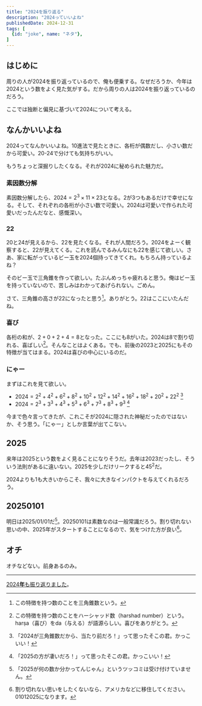 ```yaml
---
title: "2024を振り返る"
description: "2024っていいよね"
publishedDate: 2024-12-31
tags: [
  {id: "joke", name: "ネタ"},
]
---
```


## はじめに

周りの人が$2024$を振り返っているので、俺も便乗する。なぜだろうか、今年は$2024$という数をよく見た気がする。だから周りの人は$2024$を振り返っているのだろう。

ここでは独断と偏見に基づいて$2024$について考える。

## なんかいいよね

$2024$ってなんかいいよね。$10$進法で見たときに、各桁が偶数だし、小さい数だから可愛い。$20$-$24$で分けても気持ちがいい。

もうちょっと深掘りしたくなる。それが$2024$に秘められた魅力だ。

### 素因数分解

素因数分解したら、$2024 = 2^3 \times 11 \times 23$となる。$2$が$3$つもあるだけで幸せになる。そして、それぞれの各桁が小さい数で可愛い。$2024$は可愛いで作られた可愛いだったんだなと、感慨深い。

### $22$

$20$と$24$が見えるから、$22$を見たくなる。それが人間だろう。$2024$をよーく観察すると、$22$が見えてくる。これを読んでるみんなにも$22$を感じて欲しい。さあ、家に転がっているビー玉を$2024$個持ってきてくれ。もちろん持っているよね？

そのビー玉で三角錐を作って欲しい。たぶんめっちゃ疲れると思う。俺はビー玉を持っていないので、苦しみはわかってあげられない。ごめん。

さて、三角錐の高さが$22$になったと思う[^triangular-pyramidal]。ありがとう。$22$はここにいたんだね。

[^triangular-pyramidal]: この特徴を持つ数のことを三角錐数という。

### 喜び

各桁の和が、$2 + 0 + 2 + 4 = 8$となった。ここにも$8$がいた。$2024$は$8$で割り切れる、喜ばしい[^harshad]。そんなことはよくある。でも、前後の$2023$と$2025$にもその特徴が当てはまる。$2024$は喜びの中心にいるのだ。

[^harshad]: この特徴を持つ数のことをハーシャッド数（harshad number）という。harṣa（喜び）をda（与える）が語源らしい。喜びをありがとう。

### にゃー

まずはこれを見て欲しい。

- $2024 = 2^2 + 4^2 + 6^2 + 8^2 + 10^2 + 12^2 + 14^2 + 16^2 + 18^2 + 20^2 + 22^2$ [^triangular-pyramidal-2]
- $2024 = 2^3 + 3^3 + 4^3 + 5^3 + 6^3 + 7^3 + 8^3 + 9^3$ [^2025-cubes]

今まで色々言ってきたが、これこそが$2024$に隠された神秘だったのではないか、そう思う。「にゃー」としか言葉が出てこない。

[^triangular-pyramidal-2]: 「$2024$が三角錐数だから、当たり前だろ！」って思ったそこの君。かっこいい！
[^2025-cubes]: 「$2025$の方が凄いだろ！」って思ったそこの君。かっこいい！

## $2025$

来年は$2025$という数をよく見ることになりそうだ。去年は$2023$だったし、そういう法則があるに違いない。$2025$を少しだけリークすると$45^2$だ。

$2024$よりも$1$も大きいからこそ、我々に大きなインパクトを与えてくれるだろう。

## $20250101$

明日は2025/01/01だ[^2025]。$20250101$は素数なのは一般常識だろう。割り切れない思いの中、2025年がスタートすることになるので、気をつけた方が良い[^01012025]。

[^2025]: 「$2025$が何の数か分かってんじゃん」というツッコミは受け付けていません。
[^01012025]: 割り切れない思いをしたくないなら、アメリカなどに移住してください。$01012025$になります。

## オチ

オチなどない。前身あるのみ。

---

[2024**年**も振り返りました](/posts/looking-back-on-2024/)。
